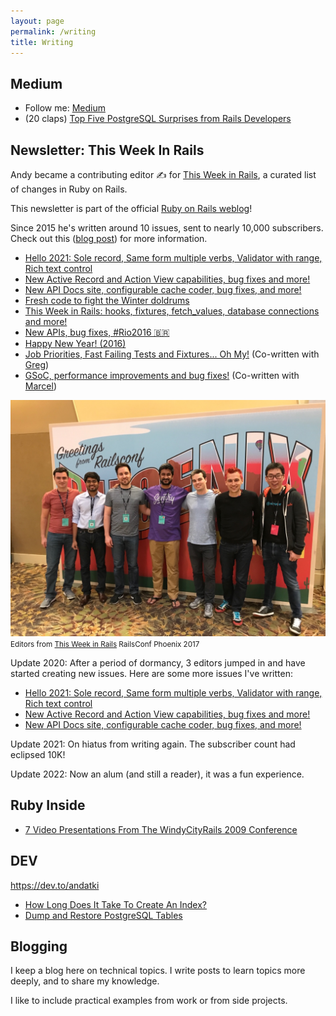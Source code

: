 ```yaml
---
layout: page
permalink: /writing
title: Writing
---
```


## Medium

- Follow me: [Medium](https://medium.com/@andyatkinson_37196/followers)
- (20 claps) [Top Five PostgreSQL Surprises from Rails Developers](https://medium.com/p/36d2b8734909)

## Newsletter: This Week In Rails

Andy became a contributing editor ✍️ for [This Week in Rails](https://rails-weekly.ongoodbits.com/), a curated list of changes in Ruby on Rails.

This newsletter is part of the official [Ruby on Rails weblog](https://weblog.rubyonrails.org/)!

Since 2015 he's written around 10 issues, sent to nearly 10,000 subscribers. Check out this ([blog post](/blog/2017/04/21/this-week-in-rails)) for more information.

  * [Hello 2021: Sole record, Same form multiple verbs, Validator with range, Rich text control](https://weblog.rubyonrails.org/2021/1/11/this-week-in-rails-hello-2021-sole-record-same-form-multiple-verbs-validator-with-range-rich-text-control/)
  * [New Active Record and Action View capabilities, bug fixes and more!](https://weblog.rubyonrails.org/2020/11/30/this-week-in-rails-new-active-record-and-action-view-capabilities-bug-fixes-and-more/)
  * [New API Docs site, configurable cache coder, bug fixes, and more!](https://weblog.rubyonrails.org/2020/10/19/this-week-in-rails-new-api-docs-site-configurable-cache-coder-bug-fixes-and-more/)
  * [Fresh code to fight the Winter doldrums](https://rails-weekly.ongoodbits.com/2017/02/04/fresh-code-to-fight-the-winter-doldrums)
  * [This Week in Rails: hooks, fixtures, fetch_values, database connections and more!](https://rails-weekly.ongoodbits.com/2017/04/15/hooks-fixtures-fetch_values-database-connections-and-more)
  * [New APIs, bug fixes, #Rio2016 🇧🇷](https://rails-weekly.ongoodbits.com/2016/08/05/new-apis-bug-fixes-rio2016)
  * [Happy New Year! (2016)](https://rails-weekly.ongoodbits.com/2016/01/08/happy-new-year)
  * [Job Priorities, Fast Failing Tests and Fixtures... Oh My!](https://rails-weekly.ongoodbits.com/2015/10/02/job-priorities-fast-failing-tests-and-fixtures-oh-my) (Co-written with [Greg](https://twitter.com/gregmolnar))
  * [GSoC, performance improvements and bug fixes!](https://rails-weekly.ongoodbits.com/2015/09/25/gsoc-performance-improvements-and-bug-fixes) (Co-written with [Marcel](https://twitter.com/marcelmorgan))

![Editors from This Week in Rails RailsConf Phoenix 2017](/assets/images/railsconf-2017.jpg)
<small>Editors from [This Week in Rails](https://rails-weekly.ongoodbits.com/) RailsConf Phoenix 2017</small>

Update 2020: After a period of dormancy, 3 editors jumped in and have started creating new issues. Here are some more issues I've written:

  * [Hello 2021: Sole record, Same form multiple verbs, Validator with range, Rich text control](https://rails-weekly.ongoodbits.com/hello-2021-sole-record-same-form-multiple-verbs-validator-with-range-rich-text-control)
  * [New Active Record and Action View capabilities, bug fixes and more!](https://rails-weekly.ongoodbits.com/new-active-record-and-action-view-capabilities-bug-fixes-and-more)
  * [New API Docs site, configurable cache coder, bug fixes, and more!](https://rails-weekly.ongoodbits.com/new-api-docs-site-configurable-cache-coder-bug-fixes-and-more)

Update 2021: On hiatus from writing again. The subscriber count had eclipsed 10K!

Update 2022: Now an alum (and still a reader), it was a fun experience.

## Ruby Inside

  * [7 Video Presentations From The WindyCityRails 2009 Conference](http://www.rubyinside.com/7-video-presentations-from-the-windycityrails-2009-conference-2592.html)

## DEV

<https://dev.to/andatki>

- [How Long Does It Take To Create An Index?](https://dev.to/andatki/how-long-does-it-take-to-create-an-index-60o)
- [Dump and Restore PostgreSQL Tables](https://dev.to/andyatkinson/dump-and-load-a-postgresql-table-p0o)

## Blogging

I keep a blog here on technical topics. I write posts to learn topics more deeply, and to share my knowledge.

I like to include practical examples from work or from side projects.
